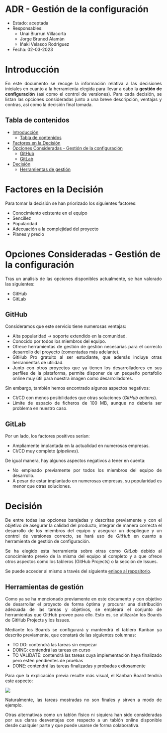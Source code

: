 # ADR - Gestión de la configuración<!-- omit from toc -->

* Estado: aceptada
* Responsables:
  * Unai Biurrun Villacorta
  * Jorge Bruned Alamán
  * Iñaki Velasco Rodríguez
* Fecha: 02-03-2023

# Introducción
<div style="text-align: justify!important">

En este documento se recoge la información relativa a las decisiones iniciales en cuanto a la herramienta elegida para llevar a cabo la **gestión de configuración** (así como el control de versiones). Para cada decisión, se listan las opciones consideradas junto a una breve descripción, ventajas y contras, así como la decisión final tomada.
</div>

## Tabla de contenidos

<!-- TOC -->
- [Introducción](#introducción)
  - [Tabla de contenidos](#tabla-de-contenidos)
- [Factores en la Decisión](#factores-en-la-decisión)
- [Opciones Consideradas - Gestión de la configuración](#opciones-consideradas---gestión-de-la-configuración)
  - [GitHub](#github)
  - [GitLab](#gitlab)
- [Decisión](#decisión)
  - [Herramientas de gestión](#herramientas-de-gestión)
<!-- TOC -->

# Factores en la Decisión
<div style="text-align: justify!important">

Para tomar la decisión se han priorizado los siguientes factores:
* Conocimiento existente en el equipo
* Sencillez
* Popularidad
* Adecuación a la complejidad del proyecto
* Planes y precio
</div>

# Opciones Consideradas - Gestión de la configuración
<div style="text-align: justify!important">

Tras un análisis de las opciones disponibles actualmente, se han valorado las siguientes:
* GitHub
* GitLab
</div>

## GitHub
<div style="text-align: justify!important">

Consideramos que este servicio tiene numerosas ventajas:
* Alta popularidad → soporte extendido en la comunidad.
* Conocido por todos los miembros del equipo.
* Ofrece herramientas de gestión de gestión necesarias para el correcto desarrollo del proyecto (comentadas más adelante).
* GitHub Pro gratuito al ser estudiante, que además incluye otras herramientas de utilidad.
* Junto con otros proyectos que ya tienen los desarrolladores en sus perfiles de la plataforma, permite disponer de un pequeño portafolio online muy útil para nuestra imagen como desarrolladores.

Sin embargo, también hemos encontrado algunos aspectos negativos:
* CI/CD con menos posibilidades que otras soluciones (*GitHub actions*).
* Límite de espacio de ficheros de 100 MB, aunque no debería ser problema en nuestro caso.
</div>

## GitLab
<div style="text-align: justify!important">

Por un lado, los factores positivos serían:
* Ampliamente implantada en la actualidad en numerosas empresas.
* CI/CD muy completo (*pipelines*).

De igual manera, hay algunos aspectos negativos a tener en cuenta:
* No empleado previamente por todos los miembros del equipo de desarrollo.
* A pesar de estar implantado en numerosas empresas, su popularidad es menor que otras soluciones.
</div>

# Decisión
<div style="text-align: justify!important">

De entre todas las opciones barajadas y descritas previamente y con el objetivo de asegurar la calidad del producto, integrar de manera correcta el desarrollo de los miembros del equipo y asegurar un despliegue y un control de versiones correcto, se hará uso de *GitHub* en cuanto a herramienta de gestión de configuración.

Se ha elegido esta herramienta sobre otras como *GitLab* debido al conocimiento previo de la misma del equipo al completo y a que ofrece otros aspectos como los tableros (GitHub Projects) o la sección de Issues.
    
Se puede acceder al mismo a través del siguiente [enlace al repositorio](https://github.com/jbruned/Poll-App).
</div>

## Herramientas de gestión
<div style="text-align: justify">
    
Como ya se ha mencionado previamente en este documento y con objetivo de desarrollar el proyecto de forma óptima y procurar una distribución adecuada de las tareas y objetivos, se empleará el conjunto de herramientas que GitHub provee para ello. 
Esto es, se utilizarán los Boards de GitHub Projects y los Issues.
    
Mediante los Boards se configurará y mantendrá el tablero Kanban ya descrito previamente, que constará de las siguientes columnas:
- TO DO: contendrá las tareas sin empezar
- DOING: contendrá las tareas en curso
- TO VALIDATE: contendrá las tareas cuya implementación haya finalizado pero estén pendientes de pruebas
- DONE: contendrá las tareas finalizadas y probadas exitosamente
    
Para que la explicación previa resulte más visual, el Kanban Board tendría este aspecto:
    
![](https://i.imgur.com/gMwRGJS.png)
    
Naturalmente, las tareas mostradas no son finales y sirven a modo de ejemplo.

Otras alternativas como un tablón físico ni siquiera han sido consideradas por sus claras desventajas con respecto a un tablón online disponible desde cualquier parte y que puede usarse de forma colaborativa.
</div>